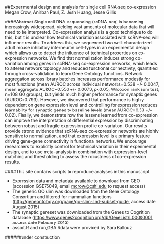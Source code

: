 ##Experimental design and analysis for single cell RNA-seq co-expression
Megan Crow, Anirban Paul, Z. Josh Huang, Jesse Gillis

####Abstract
Single cell RNA-sequencing (scRNA-seq) is becoming increasingly widespread, yielding vast amounts of molecular data that will need to be interpreted. Co-expression analysis is a good technique to do this, but it is unclear how technical variation associated with scRNA-seq will influence results. To address this, we sequenced two well-characterized adult mouse inhibitory interneuron cell-types in an experimental design which allows us to detect the influence of technical properties on co-expression networks. We find that normalization induces strong co-variation among genes in scRNA-seq co-expression networks, which leads to altered network topology and reduced functional connectivity, quantified through cross-validation to learn Gene Ontology functions. Network aggregation across library batches increases performance modestly for most functions (mean AUROC across individual networks=0.538 +/- 0.0047, mean aggregate AUROC=0.556 +/- 0.0073, p<0.05, Wilcoxon rank sum test, n=108 GO groups), but yields much higher performance for synaptic genes (AUROC=0.793). However, we discovered that performance is highly dependent on gene expression level and controlling for expression reduces learnability for synaptic genes to baseline levels (mean AUROC=0.53 +/- 0.02). Finally, we demonstrate how the lessons learned from co-expression can improve the interpretation of differential expression by discriminating between robust and fragile expression profile co-variation.  Our results provide strong evidence that scRNA-seq co-expression networks are highly sensitive to normalization, and that expression level is a primary feature driving gene-gene connectivity in functional networks. We encourage researchers to explicitly control for technical variation in their experimental design, and to use meta-analysis in combination with expression-level matching and thresholding to assess the robustness of co-expression results.

####This site contains scripts to reproduce analyses in this manuscript
* Expression data and metadata available to download from GEO (accession GSE75049, email mcrow@cshl.edu to request access) 
* The generic GO slim was downloaded from the Gene Ontology Consortium and filtered for mammalian functions (http://geneontology.org/page/go-slim-and-subset-guide, access date August 2015)
* The synaptic geneset was downloaded from the Genes to Cognition database (https://www.genes2cognition.org/db/GeneList/L00000001, access date February 2015)
* assort.R and run_GBA.Rdata were provided by Sara Ballouz

######under construction
